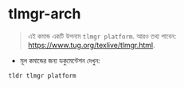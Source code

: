 # tlmgr-arch

> এই কমান্ড একটি উপনাম `tlmgr platform`.
> আরও তথ্য পাবেন: <https://www.tug.org/texlive/tlmgr.html>.

- মূল কমান্ডের জন্য ডকুমেন্টেশন দেখুন:

`tldr tlmgr platform`
